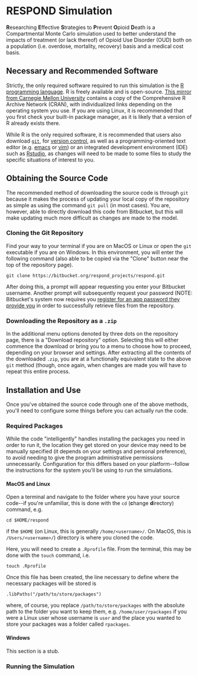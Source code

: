 # RESPOND Simulation

**R**esearching **E**ffective **S**trategies to **P**revent **O**pioid **D**eath is a Compartmental Monte Carlo simulation used to better understand the impacts of treatment (or lack thereof) of Opioid Use Disorder (OUD) both on a population (i.e. overdose, mortality, recovery) basis and a medical cost basis.

## Necessary and Recommended Software

Strictly, the only required software required to run this simulation is the [R programming language](https://www.r-project.org/). R is freely available and is open-source. [This mirror from Carnegie Mellon University](http://lib.stat.cmu.edu/R/CRAN/) contains a copy of the Comprehensive R Archive Network (CRAN), with individualized links depending on the operating system you use. If you are using Linux, it is recommended that you first check your built-in package manager, as it is likely that a version of R already exists there.

While R is the only required software, it is recommended that users also download [`git`](https://git-scm.com/downloads), for [version control](https://www.atlassian.com/git/tutorials/what-is-version-control), as well as a programming-oriented text editor (e.g. [emacs](https://www.gnu.org/software/emacs/) or [vim](https://www.vim.org)) or an integrated development environment (IDE) such as [Rstudio](https://www.rstudio.com), as changes will need to be made to some files to study the specific situations of interest to you.

## Obtaining the Source Code

The recommended method of downloading the source code is through `git` because it makes the process of updating your local copy of the repository as simple as using the command `git pull` (in most cases). You are, however, able to directly download this code from Bitbucket, but this will make updating much more difficult as changes are made to the model.

### Cloning the Git Repository

Find your way to your terminal if you are on MacOS or Linux or open the `git` executable if you are on Windows. In this environment, you will enter the following command (also able to be copied via the "Clone" button near the top of the repository page).

```
git clone https://bitbucket.org/respond_projects/respond.git
```
After doing this, a prompt will appear requesting you enter your Bitbucket username. Another prompt will subsequently request your password (NOTE: Bitbucket's system now requires you [register for an app password they provide you](https://bitbucket.org/account/settings/app-passwords/) in order to successfully retrieve files from the repository.

### Downloading the Repository as a `.zip`

In the additional menu options denoted by three dots on the repository page, there is a "Download repository" option. Selecting this will either commence the download or bring you to a menu to choose how to proceed, depending on your browser and settings. After extracting all the contents of the downloaded `.zip`, you are at a functionally equivalent state to the above `git` method (though, once again, when changes are made you will have to repeat this entire process.

## Installation and Use

Once you've obtained the source code through one of the above methods, you'll need to configure some things before you can actually run the code.

### Required Packages

While the code "intelligently" handles installing the packages you need in order to run it, the location they get stored on your device may need to be manually specified (it depends on your settings and personal preference), to avoid needing to give the program administrative permissions unnecessarily. Configuration for this differs based on your platform--follow the instructions for the system you'll be using to run the simulations.

#### MacOS and Linux
Open a terminal and navigate to the folder where you have your source code--if you're unfamiliar, this is done with the `cd` (**c**hange **d**irectory) command, e.g.
```
cd $HOME/respond
```
if the `$HOME` (on Linux, this is generally `/home/<username>/`. On MacOS, this is `/Users/<username>/`) directory is where you cloned the code.

Here, you will need to create a `.Rprofile` file. From the terminal, this may be done with the `touch` command, i.e.
```
touch .Rprofile
```

Once this file has been created, the line necessary to define where the necessary packages will be stored is
```
.libPaths("/path/to/store/packages")
```
where, of course, you replace `/path/to/store/packages` with the absolute path to the folder you want to keep them, e.g. `/home/user/rpackages` if you were a Linux user whose username is `user` and the place you wanted to store your packages was a folder called `rpackages`.

#### Windows
This section is a stub.

### Running the Simulation
